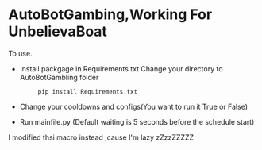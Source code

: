 # AutoBotGambing,Working For UnbelievaBoat
To use.

- Install packgage in Requirements.txt 
Change your directory to AutoBotGambling folder

           pip install Requirements.txt
  
- Change your cooldowns and configs(You want to run it True or False)

- Run mainfile.py (Default waiting is 5 seconds before the schedule start)

I modified thsi macro instead ,cause I'm lazy zZzzZZZZZ
